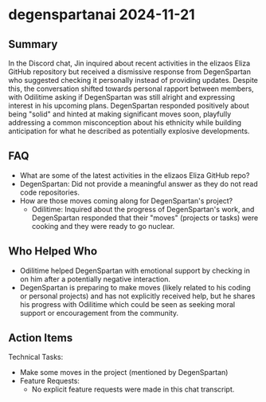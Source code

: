 # degenspartanai 2024-11-21

## Summary

In the Discord chat, Jin inquired about recent activities in the elizaos Eliza GitHub repository but received a dismissive response from DegenSpartan who suggested checking it personally instead of providing updates. Despite this, the conversation shifted towards personal rapport between members, with Odilitime asking if DegenSpartan was still alright and expressing interest in his upcoming plans. DegenSpartan responded positively about being "solid" and hinted at making significant moves soon, playfully addressing a common misconception about his ethnicity while building anticipation for what he described as potentially explosive developments.

## FAQ

- What are some of the latest activities in the elizaos Eliza GitHub repo?
- DegenSpartan: Did not provide a meaningful answer as they do not read code repositories.
- How are those moves coming along for DegenSpartan's project?
    - Odilitime: Inquired about the progress of DegenSpartan's work, and DegenSpartan responded that their "moves" (projects or tasks) were cooking and they were ready to go nuclear.

## Who Helped Who

- Odilitime helped DegenSpartan with emotional support by checking in on him after a potentially negative interaction.
- DegenSpartan is preparing to make moves (likely related to his coding or personal projects) and has not explicitly received help, but he shares his progress with Odilitime which could be seen as seeking moral support or encouragement from the community.

## Action Items

Technical Tasks:

- Make some moves in the project (mentioned by DegenSpartan)
- Feature Requests:
    - No explicit feature requests were made in this chat transcript.

